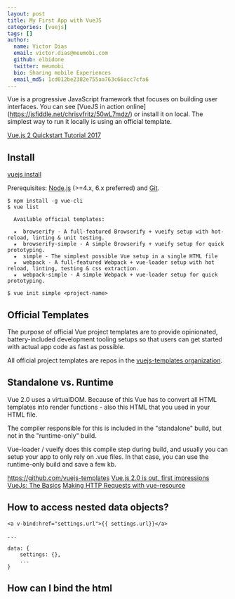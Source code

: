 ```yaml
---
layout: post
title: My First App with VueJS
categories: [vuejs]
tags: []
author:
  name: Victor Dias
  email: victor.dias@meumobi.com
  github: elbidone
  twitter: meumobi
  bio: Sharing mobile Experiences
  email_md5: 1cd012be2382e755aa763c66acc7cfa6
---
```


Vue is a progressive JavaScript framework that focuses on building user interfaces. You can see [VueJS in action online] (https://jsfiddle.net/chrisvfritz/50wL7mdz/) or install it on local. The simplest way to run it locally is using an official template. 


[Vue.js 2 Quickstart Tutorial 2017](https://medium.com/codingthesmartway-com-blog/vue-js-2-quickstart-tutorial-2017-246195cfbdd2#.h5luk79lz)

## Install
[vuejs install](https://vuejs.org/v2/guide/installation.html)

Prerequisites: [Node.js](https://nodejs.org/en/) (>=4.x, 6.x preferred) and [Git](https://git-scm.com/).

```
$ npm install -g vue-cli
$ vue list

  Available official templates:

  ★  browserify - A full-featured Browserify + vueify setup with hot-reload, linting & unit testing.
  ★  browserify-simple - A simple Browserify + vueify setup for quick prototyping.
  ★  simple - The simplest possible Vue setup in a single HTML file
  ★  webpack - A full-featured Webpack + vue-loader setup with hot reload, linting, testing & css extraction.
  ★  webpack-simple - A simple Webpack + vue-loader setup for quick prototyping.

$ vue init simple <project-name>
```

## Official Templates

The purpose of official Vue project templates are to provide opinionated, battery-included development tooling setups so that users can get started with actual app code as fast as possible. 

All official project templates are repos in the [vuejs-templates organization](https://github.com/vuejs-templates).

## Standalone vs. Runtime

Vue 2.0 uses a virtualDOM. Because of this Vue has to convert all HTML templates into render functions - also this HTML that you used in your HTML file.

The compiler responsible for this is included in the "standalone" build, but not in the "runtime-only" build.

Vue-loader / vueify does this compile step during build, and usually you can setup your app to only rely on .vue files. In that case, you can use the runtime-only build and save a few kb.

https://github.com/vuejs-templates
[Vue.js 2.0 is out, first impressions](https://medium.com/@machadogj/vue-js-2-0-is-out-first-impressions-b62aead7e039#.govmnvely)
[VueJs: The Basics](https://coligo.io/vuejs-the-basics/)
[Making HTTP Requests with vue-resource](https://coligo.io/building-a-mobile-app-with-cordova-vuejs/)

## How to access nested data objects?

```
<a v-bind:href="settings.url">{{ settings.url}}</a>

...

data: {
	settings: {},
	...
}
```

## How can I bind the html <title> content in vuejs?
`document.title`
`document.body`

## Google map
https://jsfiddle.net/crabbly/o3ahd45z/

## this.$el.querySelector('a')
https://jsfiddle.net/9mu9h1cf/

## Escape html in view

## Retiring vue-resource
[Retiring vue-resource](https://medium.com/the-vue-point/retiring-vue-resource-871a82880af4#.5fwezhyqe)

[Axios: Promise based HTTP client for the browser](https://github.com/mzabriskie/axios)

## Stay Connected

- [vuejsfeed](https://vuejsfeed.com)
- [coligo](https://coligo.io)